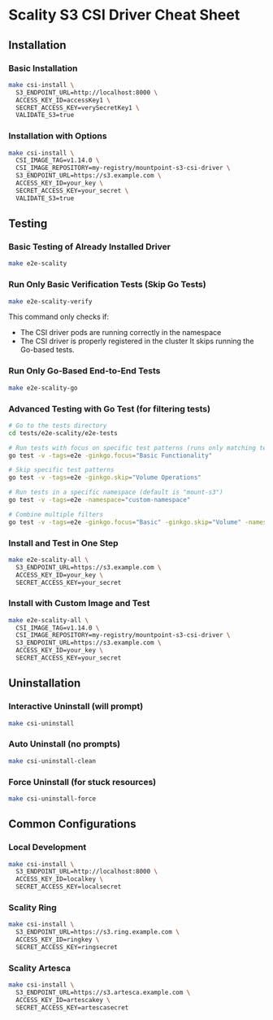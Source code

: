 # Scality S3 CSI Driver Cheat Sheet

## Installation

### Basic Installation
```bash
make csi-install \
  S3_ENDPOINT_URL=http://localhost:8000 \
  ACCESS_KEY_ID=accessKey1 \
  SECRET_ACCESS_KEY=verySecretKey1 \
  VALIDATE_S3=true
```

### Installation with Options
```bash
make csi-install \
  CSI_IMAGE_TAG=v1.14.0 \
  CSI_IMAGE_REPOSITORY=my-registry/mountpoint-s3-csi-driver \
  S3_ENDPOINT_URL=https://s3.example.com \
  ACCESS_KEY_ID=your_key \
  SECRET_ACCESS_KEY=your_secret \
  VALIDATE_S3=true
```

## Testing

### Basic Testing of Already Installed Driver
```bash
make e2e-scality
```

### Run Only Basic Verification Tests (Skip Go Tests)
```bash
make e2e-scality-verify
```
This command only checks if:
- The CSI driver pods are running correctly in the namespace
- The CSI driver is properly registered in the cluster
It skips running the Go-based tests.

### Run Only Go-Based End-to-End Tests
```bash
make e2e-scality-go
```

### Advanced Testing with Go Test (for filtering tests)
```bash
# Go to the tests directory
cd tests/e2e-scality/e2e-tests

# Run tests with focus on specific test patterns (runs only matching tests)
go test -v -tags=e2e -ginkgo.focus="Basic Functionality"

# Skip specific test patterns
go test -v -tags=e2e -ginkgo.skip="Volume Operations"

# Run tests in a specific namespace (default is "mount-s3")
go test -v -tags=e2e -namespace="custom-namespace"

# Combine multiple filters
go test -v -tags=e2e -ginkgo.focus="Basic" -ginkgo.skip="Volume" -namespace="mount-s3"
```

### Install and Test in One Step
```bash
make e2e-scality-all \
  S3_ENDPOINT_URL=https://s3.example.com \
  ACCESS_KEY_ID=your_key \
  SECRET_ACCESS_KEY=your_secret
```

### Install with Custom Image and Test
```bash
make e2e-scality-all \
  CSI_IMAGE_TAG=v1.14.0 \
  CSI_IMAGE_REPOSITORY=my-registry/mountpoint-s3-csi-driver \
  S3_ENDPOINT_URL=https://s3.example.com \
  ACCESS_KEY_ID=your_key \
  SECRET_ACCESS_KEY=your_secret
```

## Uninstallation

### Interactive Uninstall (will prompt)
```bash
make csi-uninstall
```

### Auto Uninstall (no prompts)
```bash
make csi-uninstall-clean
```

### Force Uninstall (for stuck resources)
```bash
make csi-uninstall-force
```

## Common Configurations

### Local Development
```bash
make csi-install \
  S3_ENDPOINT_URL=http://localhost:8000 \
  ACCESS_KEY_ID=localkey \
  SECRET_ACCESS_KEY=localsecret
```

### Scality Ring
```bash
make csi-install \
  S3_ENDPOINT_URL=https://s3.ring.example.com \
  ACCESS_KEY_ID=ringkey \
  SECRET_ACCESS_KEY=ringsecret
```

### Scality Artesca
```bash
make csi-install \
  S3_ENDPOINT_URL=https://s3.artesca.example.com \
  ACCESS_KEY_ID=artescakey \
  SECRET_ACCESS_KEY=artescasecret
``` 